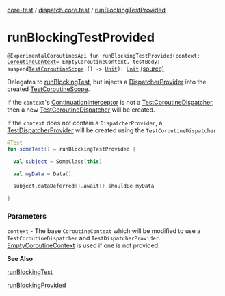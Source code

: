 [core-test](../index.md) / [dispatch.core.test](index.md) / [runBlockingTestProvided](./run-blocking-test-provided.md)

# runBlockingTestProvided

`@ExperimentalCoroutinesApi fun runBlockingTestProvided(context: `[`CoroutineContext`](https://kotlinlang.org/api/latest/jvm/stdlib/kotlin.coroutines/-coroutine-context/index.html)` = EmptyCoroutineContext, testBody: suspend `[`TestCoroutineScope`](https://kotlin.github.io/kotlinx.coroutines/kotlinx-coroutines-test/kotlinx.coroutines.test/-test-coroutine-scope/index.html)`.() -> `[`Unit`](https://kotlinlang.org/api/latest/jvm/stdlib/kotlin/-unit/index.html)`): `[`Unit`](https://kotlinlang.org/api/latest/jvm/stdlib/kotlin/-unit/index.html) [(source)](https://github.com/RBusarow/Dispatch/tree/master/core-test/src/main/java/dispatch/core/test/Builders.kt#L73)

Delegates to [runBlockingTest](https://kotlin.github.io/kotlinx.coroutines/kotlinx-coroutines-test/kotlinx.coroutines.test/run-blocking-test.html), but injects a [DispatcherProvider](https://rbusarow.github.io/Dispatch/core/dispatch.core/-dispatcher-provider/index.md) into the created [TestCoroutineScope](https://kotlin.github.io/kotlinx.coroutines/kotlinx-coroutines-test/kotlinx.coroutines.test/-test-coroutine-scope/index.html).

If the `context`'s [ContinuationInterceptor](https://kotlinlang.org/api/latest/jvm/stdlib/kotlin.coroutines/-continuation-interceptor/index.html) is not a [TestCoroutineDispatcher](https://kotlin.github.io/kotlinx.coroutines/kotlinx-coroutines-test/kotlinx.coroutines.test/-test-coroutine-dispatcher/index.html),
then a new [TestCoroutineDispatcher](https://kotlin.github.io/kotlinx.coroutines/kotlinx-coroutines-test/kotlinx.coroutines.test/-test-coroutine-dispatcher/index.html) will be created.

If the `context` does not contain a `DispatcherProvider`,
a [TestDispatcherProvider](-test-dispatcher-provider/index.md) will be created using the `TestCoroutineDispatcher`.

``` kotlin
@Test
fun someTest() = runBlockingTestProvided {

  val subject = SomeClass(this)

  val myData = Data()

  subject.dataDeferred().await() shouldBe myData

}
```

### Parameters

`context` - The base `CoroutineContext` which will be modified
to use a `TestCoroutineDispatcher` and `TestDispatcherProvider`.
[EmptyCoroutineContext](https://kotlinlang.org/api/latest/jvm/stdlib/kotlin.coroutines/-empty-coroutine-context/index.html) is used if one is not provided.

**See Also**

[runBlockingTest](https://kotlin.github.io/kotlinx.coroutines/kotlinx-coroutines-test/kotlinx.coroutines.test/run-blocking-test.html)

[runBlockingProvided](run-blocking-provided.md)

